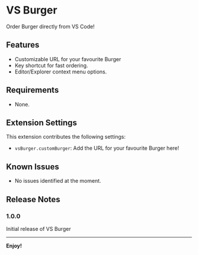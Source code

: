 # VS Burger

Order Burger directly from VS Code!

## Features

 - Customizable URL for your favourite Burger
 - Key shortcut for fast ordering.
 - Editor/Explorer context menu options.

## Requirements

 - None.

## Extension Settings

This extension contributes the following settings:

* `vsBurger.customBurger`: Add the URL for your favourite Burger here!

## Known Issues

 - No issues identified at the moment.

## Release Notes

### 1.0.0

Initial release of VS Burger

-----------------------------------------------------------------------------------------------------------

**Enjoy!**